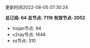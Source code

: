 更新时间2022-08-05 07:30:24

**总订阅: 64**
**总节点: 7119**
**有效节点: 2052**
- trojan节点: 94
- v2ray节点: 1648
- ss节点: 310
